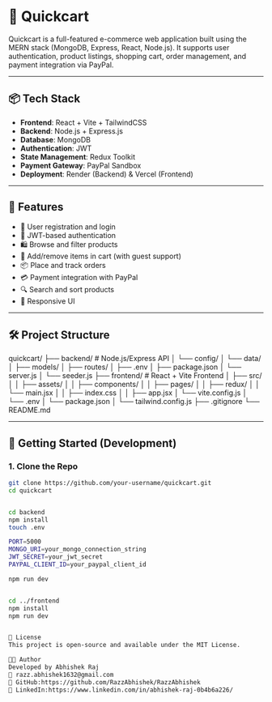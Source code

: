 # 🛒 Quickcart

Quickcart is a full-featured e-commerce web application built using the MERN stack (MongoDB, Express, React, Node.js). It supports user authentication, product listings, shopping cart, order management, and payment integration via PayPal.

---

## 📦 Tech Stack

- **Frontend**: React + Vite + TailwindCSS
- **Backend**: Node.js + Express.js
- **Database**: MongoDB
- **Authentication**: JWT
- **State Management**: Redux Toolkit
- **Payment Gateway**: PayPal Sandbox
- **Deployment**: Render (Backend) & Vercel (Frontend)

---

## 🚀 Features

- 👤 User registration and login
- 🔐 JWT-based authentication
- 🛍️ Browse and filter products
- 🛒 Add/remove items in cart (with guest support)
- 📦 Place and track orders
- 💳 Payment integration with PayPal
- 🔍 Search and sort products
- 📱 Responsive UI

---

## 🛠️ Project Structure

quickcart/
├── backend/ # Node.js/Express API
│ └── config/
│ └── data/
│ ├── models/
│ ├── routes/
│ ├── .env
│ ├── package.json
│ └── server.js
│ └── seeder.js
├── frontend/ # React + Vite Frontend
│ ├── src/
│ │ ├── assets/
│ │ ├── components/
│ │ ├── pages/
│ │ ├── redux/
│ │ └── main.jsx
│ │ ├── index.css
│ │ ├── app.jsx
│ └── vite.config.js
│ └── .env
│ └── package.json
│ └── tailwind.config.js
├── .gitignore
└── README.md


---

## 🔧 Getting Started (Development)

### 1. Clone the Repo

```bash
git clone https://github.com/your-username/quickcart.git
cd quickcart


cd backend
npm install
touch .env

PORT=5000
MONGO_URI=your_mongo_connection_string
JWT_SECRET=your_jwt_secret
PAYPAL_CLIENT_ID=your_paypal_client_id

npm run dev


cd ../frontend
npm install
npm run dev


📝 License
This project is open-source and available under the MIT License.

👨‍💻 Author
Developed by Abhishek Raj
📧 razz.abhishek1632@gmail.com
🔗 GitHub:https://github.com/RazzAbhishek/RazzAbhishek
🔗 LinkedIn:https://www.linkedin.com/in/abhishek-raj-0b4b6a226/

